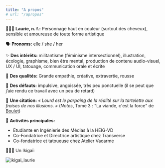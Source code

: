 ```yaml
---
title: "A propos"
# url: "/apropos"
---
```


👩🏻‍🦰 **Laurie, n. f.:** Personnage haut en couleur (surtout des cheveux), sensible et amoureuse de toute forme artistique 


🗣 **Pronoms:** elle / she / her

✨ **Des intérêts:** militantisme (féminisme intersectionnel), illustration, écologie, graphisme, bien être mental, production de contenu audio-visuel, UX / UI, tatouage, communication orale et écrite

🌝 **Des qualités:** Grande empathie, créative, extravertie, rousse

🌚 **Des défauts:** impulsive, angoissée, très peu ponctuelle (il se peut que j’aie rendu ce travail avec un peu de retard)

🧱 **Une citation:** *« Lourd est le parpaing de la réalité sur la tartelette aux fraises de nos illusions. »* (*Notes*, Tome 3 : "La viande, c'est la force" de [Boulet](https://bouletcorp.com/))

🧶 **Activités principales:**
* Etudiante en Ingénierie des Médias à la HEIG-VD
* Co-Fondatrice et Directrice artistique chez Transverse
* Co-fondatrice et tatoueuse chez Atelier Vacarme

🧘🏻‍♀️ Un Ikigaï:

![ikigai_laurie](/Users/laurie/quickstart/resources/_gen/images/ikigai_laurie.png)





